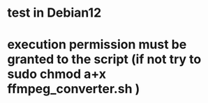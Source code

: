 # test in Debian12 
# execution permission must be granted to the script  (if not try to   sudo chmod a+x ffmpeg_converter.sh )
